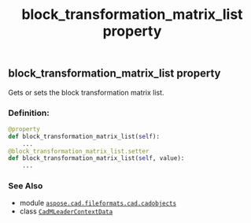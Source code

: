 ﻿---
title: block_transformation_matrix_list property
second_title: Aspose.CAD for Python via .NET API References
description: 
type: docs
weight: 180
url: /python-net/aspose.cad.fileformats.cad.cadobjects/cadmleadercontextdata/block_transformation_matrix_list/
is_root: false
---

## block_transformation_matrix_list property


Gets or sets the block transformation matrix list.
### Definition:
```python
@property
def block_transformation_matrix_list(self):
    ...
@block_transformation_matrix_list.setter
def block_transformation_matrix_list(self, value):
    ...
```

### See Also
* module [`aspose.cad.fileformats.cad.cadobjects`](../../)
* class [`CadMLeaderContextData`](/cad/python-net/aspose.cad.fileformats.cad.cadobjects/cadmleadercontextdata)
